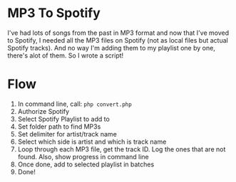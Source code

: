 # MP3 To Spotify
I've had lots of songs from the past in MP3 format and now that I've moved to Spotify, I needed all the MP3 files on Spotify (not as local files but actual Spotify tracks). And no way I'm adding them to my playlist one by one, there's alot of them. So I wrote a script!

# Flow
1. In command line, call: `php convert.php`
2. Authorize Spotify
3. Select Spotify Playlist to add to
4. Set folder path to find MP3s
5. Set delimiter for artist/track name
6. Select which side is artist and which is track name
7. Loop through each MP3 file, get the track ID. Log the ones that are not found. Also, show progress in command line
8. Once done, add to selected playlist in batches
9. Done!